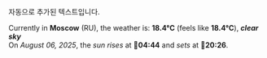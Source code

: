 
자동으로 추가된 텍스트입니다.

<!--START_SECTION:weather:moscow-->
Currently in **Moscow** (RU), the weather is: **18.4°C** (feels like **18.4°C**), ***clear sky***<br/>
On *August 06, 2025*, the *sun rises* at 🌅**04:44** and *sets* at 🌇**20:26**.
<!--END_SECTION:weather-->
